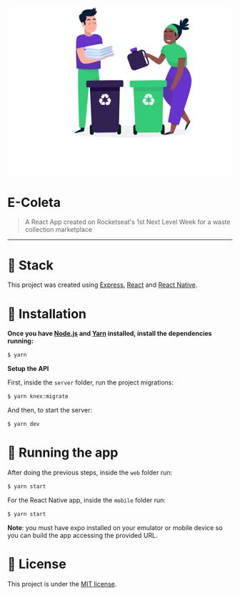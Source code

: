 <p align="center">
   <img src="web/src/assets/home-background.svg" width="600"/>
</p>

# E-Coleta

> A React App created on Rocketseat's 1st Next Level Week for a waste collection marketplace

---

# :wrench: Stack

This project was created using [Express](https://expressjs.com/), [React](https://reactjs.org/) and [React Native](https://reactnative.dev/).

# :construction_worker: Installation

**Once you have [Node.js](https://nodejs.org/en/download/) and [Yarn](https://yarnpkg.com/) installed, install the dependencies running:**

```bash
$ yarn
```

**Setup the API**


First, inside the ``server`` folder, run the project migrations:

```bash
$ yarn knex:migrate
```

And then, to start the server:

```bash
$ yarn dev
```

# :rocket: Running the app

After doing the previous steps, inside the ``web`` folder run:

```bash
$ yarn start
```

For the React Native app, inside the ``mobile`` folder run:

```bash
$ yarn start
```

**Note**: you must have expo installed on your emulator or mobile device so you can build the app accessing the provided URL.

# :memo: License

This project is under the [MIT license](https://github.com/v1eira/e-coleta/blob/master/LICENSE).
